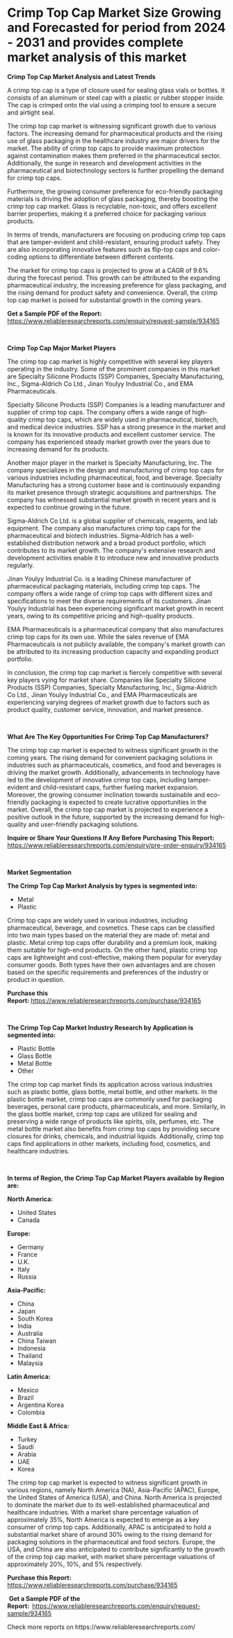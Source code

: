 <p><h1>Crimp Top Cap Market Size Growing and Forecasted for period from 2024 - 2031 and provides complete market analysis of this market</h1></p><p><strong>Crimp Top Cap Market Analysis and Latest Trends</strong></p>
<p><p>A crimp top cap is a type of closure used for sealing glass vials or bottles. It consists of an aluminum or steel cap with a plastic or rubber stopper inside. The cap is crimped onto the vial using a crimping tool to ensure a secure and airtight seal.</p><p>The crimp top cap market is witnessing significant growth due to various factors. The increasing demand for pharmaceutical products and the rising use of glass packaging in the healthcare industry are major drivers for the market. The ability of crimp top caps to provide maximum protection against contamination makes them preferred in the pharmaceutical sector. Additionally, the surge in research and development activities in the pharmaceutical and biotechnology sectors is further propelling the demand for crimp top caps.</p><p>Furthermore, the growing consumer preference for eco-friendly packaging materials is driving the adoption of glass packaging, thereby boosting the crimp top cap market. Glass is recyclable, non-toxic, and offers excellent barrier properties, making it a preferred choice for packaging various products.</p><p>In terms of trends, manufacturers are focusing on producing crimp top caps that are tamper-evident and child-resistant, ensuring product safety. They are also incorporating innovative features such as flip-top caps and color-coding options to differentiate between different contents.</p><p>The market for crimp top caps is projected to grow at a CAGR of 9.6% during the forecast period. This growth can be attributed to the expanding pharmaceutical industry, the increasing preference for glass packaging, and the rising demand for product safety and convenience. Overall, the crimp top cap market is poised for substantial growth in the coming years.</p></p>
<p><strong>Get a Sample PDF of the Report:&nbsp;</strong> <a href="https://www.reliableresearchreports.com/enquiry/request-sample/934165">https://www.reliableresearchreports.com/enquiry/request-sample/934165</a></p>
<p>&nbsp;</p>
<p><strong>Crimp Top Cap Major Market Players</strong></p>
<p><p>The crimp top cap market is highly competitive with several key players operating in the industry. Some of the prominent companies in this market are Specialty Silicone Products (SSP) Companies, Specialty Manufacturing, Inc., Sigma-Aldrich Co Ltd., Jinan Youlyy Industrial Co., and EMA Pharmaceuticals. </p><p>Specialty Silicone Products (SSP) Companies is a leading manufacturer and supplier of crimp top caps. The company offers a wide range of high-quality crimp top caps, which are widely used in pharmaceutical, biotech, and medical device industries. SSP has a strong presence in the market and is known for its innovative products and excellent customer service. The company has experienced steady market growth over the years due to increasing demand for its products.</p><p>Another major player in the market is Specialty Manufacturing, Inc. The company specializes in the design and manufacturing of crimp top caps for various industries including pharmaceutical, food, and beverage. Specialty Manufacturing has a strong customer base and is continuously expanding its market presence through strategic acquisitions and partnerships. The company has witnessed substantial market growth in recent years and is expected to continue growing in the future.</p><p>Sigma-Aldrich Co Ltd. is a global supplier of chemicals, reagents, and lab equipment. The company also manufactures crimp top caps for the pharmaceutical and biotech industries. Sigma-Aldrich has a well-established distribution network and a broad product portfolio, which contributes to its market growth. The company's extensive research and development activities enable it to introduce new and innovative products regularly.</p><p>Jinan Youlyy Industrial Co. is a leading Chinese manufacturer of pharmaceutical packaging materials, including crimp top caps. The company offers a wide range of crimp top caps with different sizes and specifications to meet the diverse requirements of its customers. Jinan Youlyy Industrial has been experiencing significant market growth in recent years, owing to its competitive pricing and high-quality products.</p><p>EMA Pharmaceuticals is a pharmaceutical company that also manufactures crimp top caps for its own use. While the sales revenue of EMA Pharmaceuticals is not publicly available, the company's market growth can be attributed to its increasing production capacity and expanding product portfolio.</p><p>In conclusion, the crimp top cap market is fiercely competitive with several key players vying for market share. Companies like Specialty Silicone Products (SSP) Companies, Specialty Manufacturing, Inc., Sigma-Aldrich Co Ltd., Jinan Youlyy Industrial Co., and EMA Pharmaceuticals are experiencing varying degrees of market growth due to factors such as product quality, customer service, innovation, and market presence.</p></p>
<p>&nbsp;</p>
<p><strong>What Are The Key Opportunities For Crimp Top Cap Manufacturers?</strong></p>
<p><p>The crimp top cap market is expected to witness significant growth in the coming years. The rising demand for convenient packaging solutions in industries such as pharmaceuticals, cosmetics, and food and beverages is driving the market growth. Additionally, advancements in technology have led to the development of innovative crimp top caps, including tamper-evident and child-resistant caps, further fueling market expansion. Moreover, the growing consumer inclination towards sustainable and eco-friendly packaging is expected to create lucrative opportunities in the market. Overall, the crimp top cap market is projected to experience a positive outlook in the future, supported by the increasing demand for high-quality and user-friendly packaging solutions.</p></p>
<p><strong>Inquire or Share Your Questions If Any Before Purchasing This Report:</strong> <a href="https://www.reliableresearchreports.com/enquiry/pre-order-enquiry/934165">https://www.reliableresearchreports.com/enquiry/pre-order-enquiry/934165</a></p>
<p>&nbsp;</p>
<p><strong>Market Segmentation</strong></p>
<p><strong>The Crimp Top Cap Market Analysis by types is segmented into:</strong></p>
<p><ul><li>Metal</li><li>Plastic</li></ul></p>
<p><p>Crimp top caps are widely used in various industries, including pharmaceutical, beverage, and cosmetics. These caps can be classified into two main types based on the material they are made of: metal and plastic. Metal crimp top caps offer durability and a premium look, making them suitable for high-end products. On the other hand, plastic crimp top caps are lightweight and cost-effective, making them popular for everyday consumer goods. Both types have their own advantages and are chosen based on the specific requirements and preferences of the industry or product in question.</p></p>
<p><strong>Purchase this Report:&nbsp;</strong><a href="https://www.reliableresearchreports.com/purchase/934165">https://www.reliableresearchreports.com/purchase/934165</a></p>
<p>&nbsp;</p>
<p><strong>The Crimp Top Cap Market Industry Research by Application is segmented into:</strong></p>
<p><ul><li>Plastic Bottle</li><li>Glass Bottle</li><li>Metal Bottle</li><li>Other</li></ul></p>
<p><p>The crimp top cap market finds its application across various industries such as plastic bottle, glass bottle, metal bottle, and other markets. In the plastic bottle market, crimp top caps are commonly used for packaging beverages, personal care products, pharmaceuticals, and more. Similarly, in the glass bottle market, crimp top caps are utilized for sealing and preserving a wide range of products like spirits, oils, perfumes, etc. The metal bottle market also benefits from crimp top caps by providing secure closures for drinks, chemicals, and industrial liquids. Additionally, crimp top caps find applications in other markets, including food, cosmetics, and healthcare industries.</p></p>
<p>&nbsp;</p>
<p><strong>In terms of Region, the Crimp Top Cap Market Players available by Region are:</strong></p>
<p>
    <p> <strong> North America: </strong>
        <ul>
            <li>United States</li>
            <li>Canada</li>
        </ul>
        </p> 
    <p> <strong> Europe: </strong>
        <ul>
            <li>Germany</li>
            <li>France</li>
            <li>U.K.</li>
            <li>Italy</li>
            <li>Russia</li>
        </ul>
        </p> 
    <p> <strong> Asia-Pacific: </strong>
        <ul>
            <li>China</li>
            <li>Japan</li>
            <li>South Korea</li>
            <li>India</li>
            <li>Australia</li>
            <li>China Taiwan</li>
            <li>Indonesia</li>
            <li>Thailand</li>
            <li>Malaysia</li>
        </ul>
        </p> 
    <p> <strong> Latin America: </strong>
        <ul>
            <li>Mexico</li>
            <li>Brazil</li>
            <li>Argentina Korea</li>
            <li>Colombia</li>
        </ul>
        </p> 
    <p> <strong> Middle East & Africa: </strong>
        <ul>
            <li>Turkey</li>
            <li>Saudi</li>
            <li>Arabia</li>
            <li>UAE</li>
            <li>Korea</li>
        </ul>
    </p>
    </p>
<p><p>The crimp top cap market is expected to witness significant growth in various regions, namely North America (NA), Asia-Pacific (APAC), Europe, the United States of America (USA), and China. North America is projected to dominate the market due to its well-established pharmaceutical and healthcare industries. With a market share percentage valuation of approximately 35%, North America is expected to emerge as a key consumer of crimp top caps. Additionally, APAC is anticipated to hold a substantial market share of around 30% owing to the rising demand for packaging solutions in the pharmaceutical and food sectors. Europe, the USA, and China are also anticipated to contribute significantly to the growth of the crimp top cap market, with market share percentage valuations of approximately 20%, 10%, and 5% respectively.</p></p>
<p><strong>Purchase this Report: </strong><a href="https://www.reliableresearchreports.com/purchase/934165">https://www.reliableresearchreports.com/purchase/934165</a></p>
<p>&nbsp;<strong>Get a Sample PDF of the Report:&nbsp;&nbsp;</strong><a href="https://www.reliableresearchreports.com/enquiry/request-sample/934165">https://www.reliableresearchreports.com/enquiry/request-sample/934165</a></p>
<p><strong></strong></p>
<p>Check more reports on https://www.reliableresearchreports.com/</p>